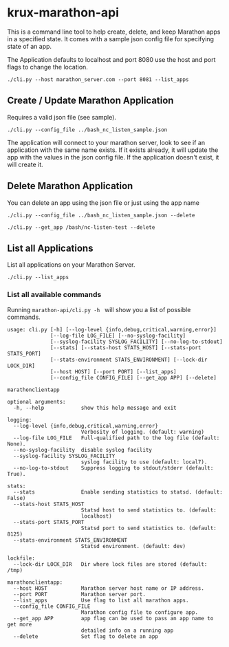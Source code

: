 # krux-marathon-api

This is a command line tool to help create, delete, and keep Marathon apps in a specified state.
It comes with a sample json config file for specifying state of an app.

The Application defaults to localhost and port 8080 use the host and port flags to change the location.

```./cli.py --host marathon_server.com --port 8081 --list_apps```

## Create / Update Marathon Application
Requires a valid json file (see sample).

```./cli.py --config_file ../bash_nc_listen_sample.json```

The application will connect to your marathon server, look to see if an application with the same name exists. If it exists already, it will update the app with the values in the json config file. If the application doesn't exist, it will create it.

## Delete Marathon Application
You can delete an app using the json file or just using the app name

```./cli.py --config_file ../bash_nc_listen_sample.json --delete```

```./cli.py --get_app /bash/nc-listen-test --delete```

## List all Applications
List all applications on your Marathon Server.

```./cli.py --list_apps```

### List all available commands
Running ```marathon-api/cli.py -h ``` will show you a list of possible commands.

```
usage: cli.py [-h] [--log-level {info,debug,critical,warning,error}]
              [--log-file LOG_FILE] [--no-syslog-facility]
              [--syslog-facility SYSLOG_FACILITY] [--no-log-to-stdout]
              [--stats] [--stats-host STATS_HOST] [--stats-port STATS_PORT]
              [--stats-environment STATS_ENVIRONMENT] [--lock-dir LOCK_DIR]
              [--host HOST] [--port PORT] [--list_apps]
              [--config_file CONFIG_FILE] [--get_app APP] [--delete]

marathonclientapp

optional arguments:
  -h, --help            show this help message and exit

logging:
  --log-level {info,debug,critical,warning,error}
                        Verbosity of logging. (default: warning)
  --log-file LOG_FILE   Full-qualified path to the log file (default: None).
  --no-syslog-facility  disable syslog facility
  --syslog-facility SYSLOG_FACILITY
                        syslog facility to use (default: local7).
  --no-log-to-stdout    Suppress logging to stdout/stderr (default: True).

stats:
  --stats               Enable sending statistics to statsd. (default: False)
  --stats-host STATS_HOST
                        Statsd host to send statistics to. (default:
                        localhost)
  --stats-port STATS_PORT
                        Statsd port to send statistics to. (default: 8125)
  --stats-environment STATS_ENVIRONMENT
                        Statsd environment. (default: dev)

lockfile:
  --lock-dir LOCK_DIR   Dir where lock files are stored (default: /tmp)

marathonclientapp:
  --host HOST           Marathon server host name or IP address.
  --port PORT           Marathon server port.
  --list_apps           Use flag to list all marathon apps.
  --config_file CONFIG_FILE
                        Marathon config file to configure app.
  --get_app APP         app flag can be used to pass an app name to get more
                        detailed info on a running app
  --delete              Set flag to delete an app
```
